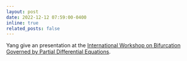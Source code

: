 ```yaml
---
layout: post
date: 2022-12-12 07:59:00-0400
inline: true
related_posts: false
---
```


Yang give an presentation at the [International Workshop on Bifurcation Governed by Partial Differential Equations](https://www.waseda.jp/fsci/mathphys/news-en/16587).
